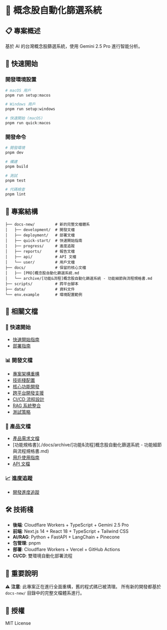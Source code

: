 # 🎯 概念股自動化篩選系統

## 📋 專案概述
基於 AI 的台灣概念股篩選系統，使用 Gemini 2.5 Pro 進行智能分析。

## 🚀 快速開始

### 開發環境設置
```bash
# macOS 用戶
pnpm run setup:macos

# Windows 用戶
pnpm run setup:windows

# 快速開始 (macOS)
pnpm run quick:macos
```

### 開發命令
```bash
# 開發環境
pnpm dev

# 構建
pnpm build

# 測試
pnpm test

# 代碼檢查
pnpm lint
```

## 📁 專案結構
```
├── docs-new/         # 新的完整文檔體系
│   ├── development/  # 開發文檔
│   ├── deployment/   # 部署文檔
│   ├── quick-start/  # 快速開始指南
│   ├── progress/     # 進度追蹤
│   ├── reports/      # 報告文檔
│   ├── api/          # API 文檔
│   └── user/         # 用戶文檔
├── docs/             # 保留的核心文檔
│   ├── [PRD]概念股自動化篩選系統.md
│   └── archive/[功能&流程]概念股自動化篩選系統 - 功能細節與流程規格書.md
├── scripts/          # 跨平台腳本
├── data/             # 資料文件
└── env.example       # 環境配置範例
```

## 🔗 相關文檔

### 🚀 快速開始
- [快速開始指南](./docs-new/quick-start/QUICK_START_GUIDE.md)
- [部署指南](./docs-new/deployment/DEPLOYMENT_GUIDE.md)

### 📊 開發文檔
- [專案架構重構](./docs-new/development/ARCHITECTURE_RESTRUCTURE.md)
- [技術棧配置](./docs-new/development/TECH_STACK_CONFIGURATION.md)
- [核心功能開發](./docs-new/development/CORE_FEATURES_DEVELOPMENT.md)
- [跨平台開發支援](./docs-new/development/CROSS_PLATFORM_DEVELOPMENT.md)
- [CI/CD 流程設計](./docs-new/development/CI_CD_PIPELINE_DESIGN.md)
- [RAG 系統整合](./docs-new/development/RAG_SYSTEM_INTEGRATION.md)
- [測試策略](./docs-new/development/TESTING_STRATEGY.md)

### 📖 產品文檔
- [產品需求文檔](./docs/[PRD]概念股自動化篩選系統.md)
- [功能規格書](./docs/archive/[功能&流程]概念股自動化篩選系統 - 功能細節與流程規格書.md)
- [用戶使用指南](./docs-new/user/USER_GUIDE.md)
- [API 文檔](./docs-new/api/API_DOCUMENTATION.md)

### 📈 進度追蹤
- [開發進度追蹤](./docs-new/progress/DEVELOPMENT_PROGRESS_TRACKER.md)

## 🛠️ 技術棧
- **後端**: Cloudflare Workers + TypeScript + Gemini 2.5 Pro
- **前端**: Next.js 14 + React 18 + TypeScript + Tailwind CSS
- **AI/RAG**: Python + FastAPI + LangChain + Pinecone
- **包管理**: pnpm
- **部署**: Cloudflare Workers + Vercel + GitHub Actions
- **CI/CD**: 雙環境自動化部署流程

## 🔄 重要說明
⚠️ **注意**: 此專案正在進行全面重構，舊的程式碼已被清理。
所有新的開發都基於 `docs-new/` 目錄中的完整文檔體系進行。

## 📄 授權
MIT License
